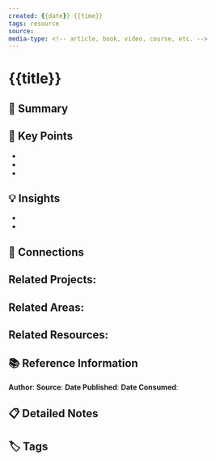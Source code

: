 ```yaml
---
created: {{date}} {{time}}
tags: resource
source: 
media-type: <!-- article, book, video, course, etc. -->
---
```


# {{title}}

## 📝 Summary
<!-- Brief summary of the resource -->

## 🔑 Key Points
<!-- Main ideas and takeaways -->
- 
- 
- 

## 💡 Insights
<!-- Personal insights and thoughts about this resource -->
- 
- 

## 🔗 Connections
<!-- How this connects to your projects, areas, or other resources -->
**Related Projects**:
- 

**Related Areas**:
- 

**Related Resources**:
- 

## 📚 Reference Information
**Author**: 
**Source**: 
**Date Published**: 
**Date Consumed**: 

## 📋 Detailed Notes
<!-- More detailed notes, quotes, and information -->

## 🏷️ Tags
<!-- Additional topic tags for easier retrieval -->
#

